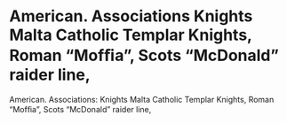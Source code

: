 # American. Associations Knights Malta Catholic Templar Knights, Roman “Mofﬁa”, Scots “McDonald” raider line,

American. Associations: Knights Malta Catholic Templar Knights, Roman “Mofﬁa”, Scots “McDonald” raider line,